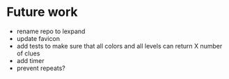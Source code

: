 # Future work

- rename repo to lexpand
- update favicon
- add tests to make sure that all colors and all levels can return X number of clues
- add timer
- prevent repeats?